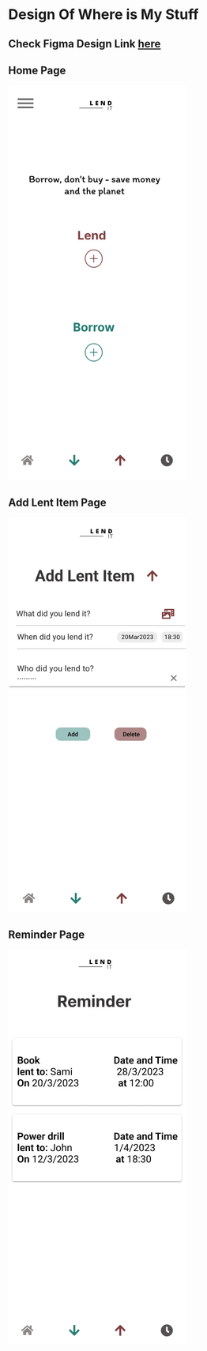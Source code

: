 # Design Of Where is My Stuff

## Check Figma Design Link [here](https://www.figma.com/file/JEzPNcpdgDz9teas87WvYn/Trackmates?node-id=0%3A1&t=5tTToIRkLmgaTihV-1)

## Home Page 

![home](./assets/Home.png)

## Add Lent Item Page 

![lend](./assets/Lend.png)

## Reminder Page 

![reminder](./assets/Reminder.png)